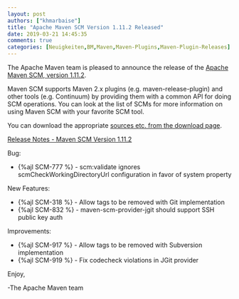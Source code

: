 ```yaml
---
layout: post
authors: ["khmarbaise"]
title: "Apache Maven SCM Version 1.11.2 Released"
date: 2019-03-21 14:45:35
comments: true
categories: [Neuigkeiten,BM,Maven,Maven-Plugins,Maven-Plugin-Releases]
---
```

The Apache Maven team is pleased to announce the release of the 
[Apache Maven SCM, version 1.11.2](https://maven.apache.org/scm/).

Maven SCM supports Maven 2.x plugins (e.g. maven-release-plugin) and other
tools (e.g. Continuum) by providing them with a common API for doing SCM
operations. You can look at the list of SCMs for more information on using
Maven SCM with your favorite SCM tool.

You can download the appropriate [sources etc. from the download page](https://maven.apache.org/scm/download.cgi).

<!-- more -->

[Release Notes - Maven SCM Version 1.11.2](https://issues.apache.org/jira/secure/ReleaseNote.jspa?projectId=12317828&version=12344638)

Bug:

 * {%ajl SCM-777 %} - scm:validate ignores scmCheckWorkingDirectoryUrl configuration in favor of system property

New Features:

 * {%ajl SCM-318 %} - Allow tags to be removed with Git implementation
 * {%ajl SCM-832 %} - maven-scm-provider-jgit should support SSH public key auth

Improvements:

 * {%ajl SCM-917 %} - Allow tags to be removed with Subversion implementation
 * {%ajl SCM-919 %} - Fix codecheck violations in JGit provider

Enjoy,

-The Apache Maven team

